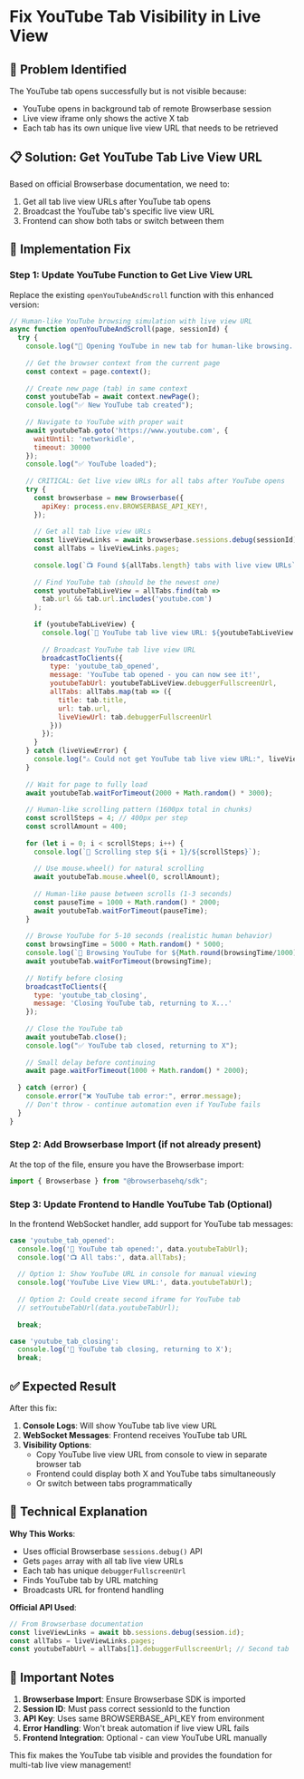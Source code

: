 # Fix YouTube Tab Visibility in Live View

## 🚨 Problem Identified
The YouTube tab opens successfully but is not visible because:
- YouTube opens in background tab of remote Browserbase session
- Live view iframe only shows the active X tab
- Each tab has its own unique live view URL that needs to be retrieved

## 📋 Solution: Get YouTube Tab Live View URL

Based on official Browserbase documentation, we need to:
1. Get all tab live view URLs after YouTube tab opens
2. Broadcast the YouTube tab's specific live view URL
3. Frontend can show both tabs or switch between them

## 🎯 Implementation Fix

### Step 1: Update YouTube Function to Get Live View URL

Replace the existing `openYouTubeAndScroll` function with this enhanced version:

```javascript
// Human-like YouTube browsing simulation with live view URL
async function openYouTubeAndScroll(page, sessionId) {
  try {
    console.log("🎥 Opening YouTube in new tab for human-like browsing...");
    
    // Get the browser context from the current page
    const context = page.context();
    
    // Create new page (tab) in same context
    const youtubeTab = await context.newPage();
    console.log("✅ New YouTube tab created");
    
    // Navigate to YouTube with proper wait
    await youtubeTab.goto('https://www.youtube.com', {
      waitUntil: 'networkidle',
      timeout: 30000
    });
    console.log("✅ YouTube loaded");
    
    // CRITICAL: Get live view URLs for all tabs after YouTube opens
    try {
      const browserbase = new Browserbase({
        apiKey: process.env.BROWSERBASE_API_KEY!,
      });
      
      // Get all tab live view URLs
      const liveViewLinks = await browserbase.sessions.debug(sessionId);
      const allTabs = liveViewLinks.pages;
      
      console.log(`📺 Found ${allTabs.length} tabs with live view URLs`);
      
      // Find YouTube tab (should be the newest one)
      const youtubeTabLiveView = allTabs.find(tab => 
        tab.url && tab.url.includes('youtube.com')
      );
      
      if (youtubeTabLiveView) {
        console.log(`🎥 YouTube tab live view URL: ${youtubeTabLiveView.debuggerFullscreenUrl}`);
        
        // Broadcast YouTube tab live view URL
        broadcastToClients({
          type: 'youtube_tab_opened',
          message: 'YouTube tab opened - you can now see it!',
          youtubeTabUrl: youtubeTabLiveView.debuggerFullscreenUrl,
          allTabs: allTabs.map(tab => ({
            title: tab.title,
            url: tab.url,
            liveViewUrl: tab.debuggerFullscreenUrl
          }))
        });
      }
    } catch (liveViewError) {
      console.log("⚠️ Could not get YouTube tab live view URL:", liveViewError.message);
    }
    
    // Wait for page to fully load
    await youtubeTab.waitForTimeout(2000 + Math.random() * 3000);
    
    // Human-like scrolling pattern (1600px total in chunks)
    const scrollSteps = 4; // 400px per step
    const scrollAmount = 400;
    
    for (let i = 0; i < scrollSteps; i++) {
      console.log(`📜 Scrolling step ${i + 1}/${scrollSteps}`);
      
      // Use mouse.wheel() for natural scrolling
      await youtubeTab.mouse.wheel(0, scrollAmount);
      
      // Human-like pause between scrolls (1-3 seconds)
      const pauseTime = 1000 + Math.random() * 2000;
      await youtubeTab.waitForTimeout(pauseTime);
    }
    
    // Browse YouTube for 5-10 seconds (realistic human behavior)
    const browsingTime = 5000 + Math.random() * 5000;
    console.log(`👀 Browsing YouTube for ${Math.round(browsingTime/1000)}s...`);
    await youtubeTab.waitForTimeout(browsingTime);
    
    // Notify before closing
    broadcastToClients({
      type: 'youtube_tab_closing',
      message: 'Closing YouTube tab, returning to X...'
    });
    
    // Close the YouTube tab
    await youtubeTab.close();
    console.log("✅ YouTube tab closed, returning to X");
    
    // Small delay before continuing
    await page.waitForTimeout(1000 + Math.random() * 2000);
    
  } catch (error) {
    console.error("❌ YouTube tab error:", error.message);
    // Don't throw - continue automation even if YouTube fails
  }
}
```

### Step 2: Add Browserbase Import (if not already present)

At the top of the file, ensure you have the Browserbase import:

```javascript
import { Browserbase } from "@browserbasehq/sdk";
```

### Step 3: Update Frontend to Handle YouTube Tab (Optional)

In the frontend WebSocket handler, add support for YouTube tab messages:

```javascript
case 'youtube_tab_opened':
  console.log('🎥 YouTube tab opened:', data.youtubeTabUrl);
  console.log('📺 All tabs:', data.allTabs);
  
  // Option 1: Show YouTube URL in console for manual viewing
  console.log('YouTube Live View URL:', data.youtubeTabUrl);
  
  // Option 2: Could create second iframe for YouTube tab
  // setYoutubeTabUrl(data.youtubeTabUrl);
  
  break;

case 'youtube_tab_closing':
  console.log('🔄 YouTube tab closing, returning to X');
  break;
```

## ✅ Expected Result

After this fix:

1. **Console Logs**: Will show YouTube tab live view URL
2. **WebSocket Messages**: Frontend receives YouTube tab URL
3. **Visibility Options**: 
   - Copy YouTube live view URL from console to view in separate browser tab
   - Frontend could display both X and YouTube tabs simultaneously
   - Or switch between tabs programmatically

## 🎯 Technical Explanation

**Why This Works**:
- Uses official Browserbase `sessions.debug()` API
- Gets `pages` array with all tab live view URLs
- Each tab has unique `debuggerFullscreenUrl`
- Finds YouTube tab by URL matching
- Broadcasts URL for frontend handling

**Official API Used**:
```javascript
// From Browserbase documentation
const liveViewLinks = await bb.sessions.debug(session.id);
const allTabs = liveViewLinks.pages;
const youtubeTabUrl = allTabs[1].debuggerFullscreenUrl; // Second tab
```

## 🚨 Important Notes

1. **Browserbase Import**: Ensure Browserbase SDK is imported
2. **Session ID**: Must pass correct sessionId to the function
3. **API Key**: Uses same BROWSERBASE_API_KEY from environment
4. **Error Handling**: Won't break automation if live view URL fails
5. **Frontend Integration**: Optional - can view YouTube URL manually

This fix makes the YouTube tab visible and provides the foundation for multi-tab live view management!